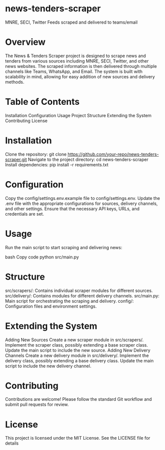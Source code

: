 # news-tenders-scraper
 MNRE, SECI, Twitter Feeds scraped and delivered to teams/email


# Overview

The News & Tenders Scraper project is designed to scrape news and tenders from various sources including MNRE, SECI, Twitter, and other news websites. The scraped information is then delivered through multiple channels like Teams, WhatsApp, and Email. The system is built with scalability in mind, allowing for easy addition of new sources and delivery methods.

# Table of Contents

Installation
Configuration
Usage
Project Structure
Extending the System
Contributing
License

# Installation

Clone the repository: git clone https://github.com/your-repo/news-tenders-scraper.git
Navigate to the project directory: cd news-tenders-scraper
Install dependencies: pip install -r requirements.txt

# Configuration

Copy the config/settings.env.example file to config/settings.env.
Update the .env file with the appropriate configurations for sources, delivery channels, and other settings.
Ensure that the necessary API keys, URLs, and credentials are set.

# Usage

Run the main script to start scraping and delivering news:

bash
Copy code
python src/main.py

# Structure

src/scrapers/: Contains individual scraper modules for different sources.
src/delivery/: Contains modules for different delivery channels.
src/main.py: Main script for orchestrating the scraping and delivery.
config/: Configuration files and environment settings.

# Extending the System

Adding New Sources
Create a new scraper module in src/scrapers/.
Implement the scraper class, possibly extending a base scraper class.
Update the main script to include the new source.
Adding New Delivery Channels
Create a new delivery module in src/delivery/.
Implement the delivery class, possibly extending a base delivery class.
Update the main script to include the new delivery channel.

# Contributing

Contributions are welcome! Please follow the standard Git workflow and submit pull requests for review.



# License

This project is licensed under the MIT License. See the LICENSE file for details
